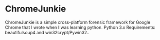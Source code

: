 # ChromeJunkie
ChromeJunkie is a simple cross-platform forensic framework for Google Chrome that I wrote when I was learning python.
Python 3.x
Requirements: beautifulsoup4 and win32crypt/Pywin32..


